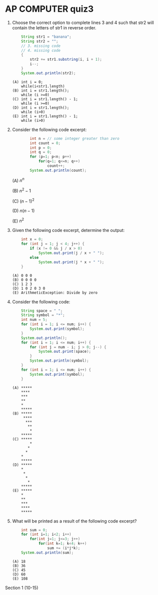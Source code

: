 # AP COMPUTER quiz3

1. Choose the correct option to complete lines 3 and 4 such that str2 will contain the letters of str1 in reverse order.

    ```java
        String str1 = "banana";
        String str2 = "";
        // 3. missing code
        // 4. missing code 
        {
            str2 += str1.substring(i, i + 1);
            i--;
        }
        System.out.println(str2);

    ```
    ```
    (A) int i = 0;
        while(i<str1.length)
    (B) int i = str1.length();
        while (i >=0)
    (C) int i = str1.length() - 1;
        while (i >=0)
    (D) int i = str1.length();
        while (i>0)
    (E) int i = str1.length() - 1;
        while (i>0)
    ```
1. Consider the following code excerpt:

    ```java
            int n = // some integer greater than zero
            int count = 0;
            int p = 0;
            int q = 0;
            for (p=1; p<n; p++)
                for(q=1; q<=n; q++)
                    count++;
            System.out.println(count);
    ```

    (A) $n^n$ 

    (B) $n^2-1$

    (C) $(n-1)^2$

    (D) $n(n-1)$

    (E) $n^2$

1. Given the following code excerpt, determine the output:

    ```java
        int x = 0;
        for (int j = 1; j < 4; j++) {
            if (x != 0 && j / x > 0)
                System.out.print(j / x + " ");
            else
                System.out.print(j * x + " ");
        }
    ```
    ```
    (A) 0 0 0
    (B) 0 0 0 0
    (C) 1 2 3
    (D) 1 0 2 0 3 0
    (E) ArithmeticException: Divide by zero
    ```
1. Consider the following code:

    ```java
        String space = " ";
        String symbol = "*";
        int num = 5;
        for (int i = 1; i <= num; i++) {
            System.out.print(symbol);
        }
        System.out.println();
        for (int i = 1; i <= num; i++) {
            for (int j = num - i; j > 0; j--) {
                System.out.print(space);
            }
            System.out.println(symbol);
        }
        for (int i = 1; i <= num; i++) {
            System.out.print(symbol);
        }
    ```
    ```
    (A) *****
        ****
        ***
        **
        *
        *****
    (B) *****
         ****
          ***
           **
            *
        *****
    (C) *****
            *
           *
          *
        *
        *****
    (D) *****
        *
         *
          *
           *
        *****
    (E) *****
        *
        **
        ***
        ****
        *****
    ```
1. What will be printed as a result of the following code excerpt?

    ```java
        int sum = 0;
        for (int i=1; i<2; i++)
            for(int j=1; j<=3; j++)
                for(int k=1; k<4; k++)
                    sum += (i*j*k);
        System.out.println(sum);
    ```
    ```
    (A) 18
    (B) 36
    (C) 45
    (D) 60
    (E) 108
    ```
Section 1 (10-15)
